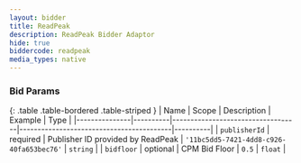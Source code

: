 ```yaml
---
layout: bidder
title: ReadPeak
description: ReadPeak Bidder Adaptor
hide: true
biddercode: readpeak
media_types: native
---
```


### Bid Params

{: .table .table-bordered .table-striped }
| Name          | Scope    | Description                       | Example                                  | Type     |
|---------------|----------|-----------------------------------|------------------------------------------|----------|
| `publisherId` | required | Publisher ID provided by ReadPeak | `'11bc5dd5-7421-4dd8-c926-40fa653bec76'` | `string` |
| `bidfloor`    | optional | CPM Bid Floor                     | `0.5`                                    | `float`  |
